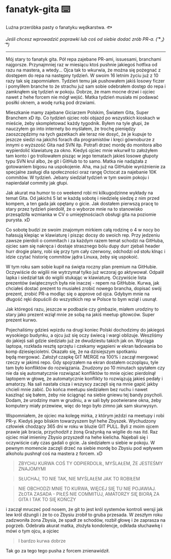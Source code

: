 # fanatyk-gita ⌨️
Luźna przeróbka pasty o fanatyku wędkarstwa. 🐟

_Jeśli chcesz wprowadzić poprawki lub coś od siebie dodać zrób PR-a. ( ͡° ͜ʖ ͡°)_

---

Mój stary to fanatyk gita. Pół repa zajebane PR-ami, issuesami, branchami najgorsze. Przynajmniej raz w miesiącu ktoś pushnie jakiegoś hotfixa od razu na mastera, a wtedy... Ojca tak to wkurwia, że można się pożegnać z dostępem do repa na następny tydzień. W swoim 16 letnim życiu już z 10 razy tak się zapomniałem. Tydzień temu jak pushowałem jakiś losowy ficzer i pomyliłem branche to że strachu już sam sobie odebrałem dostęp do repa i zamknąłem się tydzień w pokoju. Dobrze, że mam mocne drzwi i ojciec nawet z hehe forcem nie mógł wejść. Matka tydzień musiała mi podawać posiłki oknem, a wodę rurką pod drzwiami.

Mieszkanie mamy zajebane Giciarzem Polskim, Światem Gita, Super Branchem xD itp. Co tydzień ojciec robi objazd po wszystkich kioskach w mieście, żeby skompletować każdy tygodnik. Byłem na tyle głupi, że nauczyłem go into internety bo myślałem, że trochę pieniędzy zaoszczędzimy na tych gazetkach ale teraz nie dosyć, że je kupuje to jeszcze siedzi na jakichś forach dla programistów i kręci gównoburze z innymi o wyższość Gita nad SVN itp. Potrafi drzeć mordę do monitora albo wypierdolić klawiaturę za okno. Kiedyś ojciec mnie wkurwił to założyłem tam konto i go trollowałem pisząc w jego tematach jakieś losowe głupoty typu SVN krul albo, że git i GitHub to to samo. Matka nie nadążała z gotowaniem bigosu na uspokojenie. Aha, ma już na GitHubie wyróżnienie za specjalne zasługi dla społeczności oraz rangę Octocat za najebanie 10K commitów. W tydzień. Jebany siedział tydzień w tym swoim pokoju i napierdalał commity jak głupi.

Jak akurat ma humor to co weekend robi mi kilkugodzinne wykłady na temat Gita. Od jakichś 5 lat w każdą sobotę i niedzielę siedzę z nim przed kompem, a ten gada jak opętany o gicie. Jak dostałem pierwszą pracę to stary przez tydzień pierdolił, że o wyborze mnie na to stanowisko przesądziła wzmianka w CV o umiejętnościach obsługi gita na poziomie purysta. xD

Co sobotę budzi ze swoim znajomym mirkiem całą rodzinę o 4 w nocy bo hałasują klepiąc w klawiaturę i pisząc docsy do swoich rep. Przy jedzeniu zawsze pierdoli o commitach i za każdym razem temat schodzi na GitHuba, ojciec sam się nakręca i dostaje strasznego bólu dupy durr zjebali header hurr drogie plany, robi się przy tym cały czerwony, odchodzi od stołu klnąc i idzie czytać historię commitów jądra Linuxa, żeby się uspokoić.

W tym roku sam sobie kupił na święta roczny plan premium na GitHubie. Oczywiście do wigilii nie wytrzymał tylko już wczoraj go aktywował. Odpalił lapka i siedział tak do wigilii stukając w klawiaturę. Oczywiście lista prezentów świątecznych była nie inaczej - repem na GitHubie. Kurwa, jak chciałeś dostać prezent to musiałeś zrobić nowego brancha, dopisać swój prezent, zrobić PR-a modląc się o approve od ojca. Gdybym mnie na długość ręki dopuścili do wszystkich rep w Polsce to bym wziął i usunął.

Jak któregoś razu, jeszcze w podbazie czy gimbazie, miałem urodziny to stary jako prezent wziął mnie ze sobą na jakiś meetup gitowców. Super prezent kurwo.

Pojechaliśmy gdzieś wpizdu na drugi koniec Polski dochodzimy do jakiegoś wysokiego budynku, a ojcu już się oczy świecą i wargi oblizuje. Weszliśmy do jakiejś sali gdzie siedziało już ze dwudziestu takich jak on. Wyciąga laptopa, rozkłada resztę sprzętu i czekamy wgapieni w ekran ładowania bo komp dziesięcioletni. Okazało się, że na dzisiejszym spotkaniu będą mergować. Założył czapkę GIT MERGE na 100% i zaczął mergować rzeczy w jakimś repo. Gdy spojrzałem na ekran dostałem oczopląsu, tyle tam było konfliktów do rozwiązania. Znudzony po 10 minutach spytałem czy nie da się automatycznie rozwiązać konfliktów to mnie ojciec pierdolnął laptopem w głowę, że automatycznie konflikty to rozwiązują jakieś pedały i amatorzy. Na sali nastała cisza i wszyscy zaczęli się na mnie gapić jakby chcieli mnie zabić. Do końca meetupu siedziałem bez ruchu i nawet kaszlnąć się bałem, żeby nie ściągnąć na siebie gniewu tej bandy psycholi. Dodam, że urodziny mam w grudniu, a w sali były pootwierane okna, żeby komputery miały przewiew, więc do tego było zimno jak sam skurwysyn.

Wspomniałem, że ojciec ma kolegę mirka, z którym jeździ na meetupy i robi PR-y. Kiedyś jego bliskim towarzyszem był hehe Zbyszek. Wychudzony człowiek chodzący 365 dni w roku w bluzie GIT PULL. Byli z moim ojcem prawie jak bracia, przychodził z żoną Grażynką na wigilie do nas itd. Raz ojciec miał imieniny Zbysio przyszedł na hehe kielicha. Najebali się i oczywiście cały czas gadali o gicie. Ja siedziałem u siebie w pokoju. W pewnym momencie zaczęli drzeć na siebie mordę bo Zbysiu pod wpływem alkoholu pushnął coś na mastera z forcem. xD
> ZBYCHU KURWA COŚ TY ODPIERDOLIŁ, MYŚLAŁEM, ŻE JESTEŚMY ZNAJOMYMI

> SŁUCHAJ, TO NIE TAK, NIE MYŚLAŁEM JAK TO ROBIŁEM

> NIE OBCHODZI MNIE TO KURWA, WIĘCEJ SIĘ TU NIE POJAWIAJ. ZŁOTA ZASADA - PIŁEŚ NIE COMMITUJ, AMATORZY SIĘ BIORĄ ZA GITA I TAK TO SIĘ KOŃCZY

i zaczął mruczeć pod nosem, że git to jest król systemów kontroli wersji jak lew król dżungli i że to co Zbysiu zrobił to gruba przesada. W zeszłym roku zadzwoniła żona Zbysia, że spadł ze schodów, rozbił głowę i że zaprasza na pogrzeb. Odebrała akurat matka, złożyła kondolencje, odkłada słuchawkę i mówi o tym ojcu, a ojciec
> I bardzo kurwa dobrze

Tak go za tego tego pusha z forcem znienawidził.

